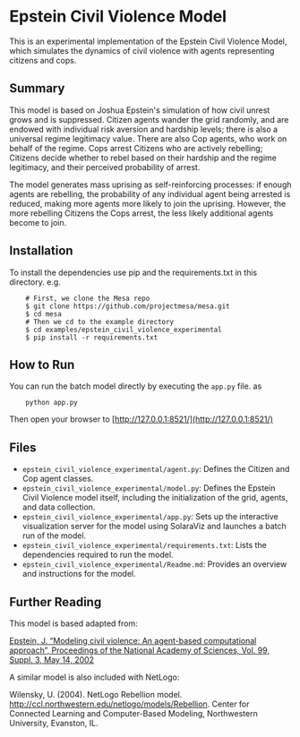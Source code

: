 # Epstein Civil Violence Model

This is an experimental implementation of the Epstein Civil Violence Model, which simulates the dynamics of civil violence with agents representing citizens and cops.


## Summary

This model is based on Joshua Epstein's simulation of how civil unrest grows and is suppressed. Citizen agents wander the grid randomly, and are endowed with individual risk aversion and hardship levels; there is also a universal regime legitimacy value. There are also Cop agents, who work on behalf of the regime. Cops arrest Citizens who are actively rebelling; Citizens decide whether to rebel based on their hardship and the regime legitimacy, and their perceived probability of arrest.

The model generates mass uprising as self-reinforcing processes: if enough agents are rebelling, the probability of any individual agent being arrested is reduced, making more agents more likely to join the uprising. However, the more rebelling Citizens the Cops arrest, the less likely additional agents become to join.

## Installation

To install the dependencies use pip and the requirements.txt in this directory. e.g.

```
    # First, we clone the Mesa repo
    $ git clone https://github.com/projectmesa/mesa.git
    $ cd mesa
    # Then we cd to the example directory
    $ cd examples/epstein_civil_violence_experimental
    $ pip install -r requirements.txt
```

## How to Run

You can run the batch model directly by executing the `app.py` file. as

```
    python app.py
```

Then open your browser to [http://127.0.0.1:8521/](http://127.0.0.1:8521/)

## Files

* `epstein_civil_violence_experimental/agent.py`: Defines the Citizen and Cop agent classes.
* `epstein_civil_violence_experimental/model.py`: Defines the Epstein Civil Violence model itself, including the initialization of the grid, agents, and data collection.
* `epstein_civil_violence_experimental/app.py`: Sets up the interactive visualization server for the model using SolaraViz and launches a batch run of the model.
* `epstein_civil_violence_experimental/requirements.txt`: Lists the dependencies required to run the model.
* `epstein_civil_violence_experimental/Readme.md`: Provides an overview and instructions for the model.

## Further Reading

This model is based adapted from:

[Epstein, J. “Modeling civil violence: An agent-based computational approach”, Proceedings of the National Academy of Sciences, Vol. 99, Suppl. 3, May 14, 2002](http://www.pnas.org/content/99/suppl.3/7243.short)

A similar model is also included with NetLogo:

Wilensky, U. (2004). NetLogo Rebellion model. http://ccl.northwestern.edu/netlogo/models/Rebellion. Center for Connected Learning and Computer-Based Modeling, Northwestern University, Evanston, IL.
